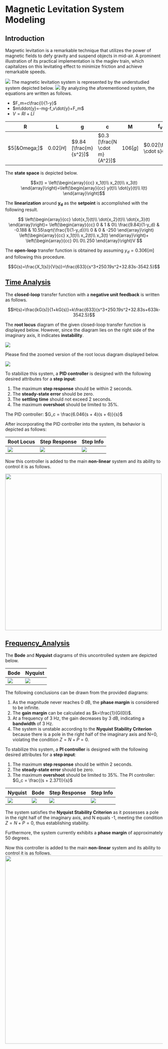 # Magnetic Levitation System Modeling
## Introduction
Magnetic levitation is a remarkable technique that utilizes the power of magnetic fields to defy gravity and suspend objects in mid-air. A prominent illustration of its practical implementation is the maglev train, which capitalizes on this levitating effect to minimize friction and achieve remarkable speeds.

<img src="/readme_images/train.PNG">
The magnetic levitation system is represented by the understudied system depicted below.

<img src="/readme_images/levitation_system.jpg">
By analyzing the aforementioned system, the equations are written as follows.

* $F_m=c\frac{I}{1-y}$
* $m\ddot{y}=-mg-f_v\dot{y}+F_m$
* $V=RI+L\dot{I}$

| R | L | g | c | M | f<sub>v</sub> |
| --- | --- | --- | ---| --- | --- |
| $5[&Omega;]$ | $0.02[H]$ | $9.84  [\frac{m}{s^2}]$ | $0.3 [\frac{N \cdot m}{A^2}]$ | $106[g]$ | $0.02[\frac{N \cdot s}{m}]$ |

The **state space** is depicted below.

$$x(t) = \left(\begin{array}{cc} 
x_1(t)\\
x_2(t)\\
x_3(t)
\end{array}\right)=\left(\begin{array}{cc} 
y(t)\\
\dot{y}(t)\\
I(t)
\end{array}\right)$$

The **linearization** around **y<sub>d</sub>** as the **setpoint** is accomplished with the following result.

$$
\left(\begin{array}{cc} 
\dot{x_1}(t)\\
\dot{x_2}(t)\\
\dot{x_3}(t)
\end{array}\right)=
\left(\begin{array}{cc} 
0 & 1 & 0\\
\frac{9.84}{1-y_d} & -0.188 & 10.55\sqrt{\frac{1}{1-y_d}}\\
0 & 0 & -250
\end{array}\right)
\left(\begin{array}{cc} 
x_1(t)\\
x_2(t)\\
x_3(t)
\end{array}\right)+
\left(\begin{array}{cc} 
0\\
0\\
250
\end{array}\right)V
$$

The **open-loop** transfer function is obtained by assuming $y_d = 0.306[m]$ and following this procedure.

$$G(s)=\frac{X_1(s)}{V(s)}=\frac{633}{s^3+250.19s^2+32.83s-3542.5}$$

## [Time Analysis](https://github.com/fardinabbasi/Electromagnetic_Levitation_System_Modeling/tree/main/Time_Analysis)

The **closed-loop** transfer function with a **negative unit feedback** is written as follows.

$$H(s)=\frac{kG(s)}{1+kG(s)}=k\frac{633}{s^3+250.19s^2+32.83s+633k-3542.5}$$

The **root locus** diagram of the given closed-loop transfer function is displayed below. However, since the diagram lies on the right side of the imaginary axis, it indicates **instability**.

<img src="/readme_images/rlocus1.PNG">

Please find the zoomed version of the root locus diagram displayed below.

<img src="/readme_images/zoom.PNG">

To stabilize this system, a **PID controller** is designed with the following desired attributes for a **step input**:

1. The maximum **step response** should be within 2 seconds.
2. The **steady-state error** should be zero.
3. The **settling time** should not exceed 2 seconds.
4. The maximum **overshoot** should be limited to 35%.

The PID controller: $G_c = \frac{6.046(s + 4)(s + 6)}{s}$

After incorporating the PID controller into the system, its behavior is depicted as follows:

| Root Locus | Step Response | Step Info |
| --- | --- | --- |
| <img src="/readme_images/rlocus2.jpg"> | <img src="/readme_images/step.jpg"> | <img src="/readme_images/info.jpg"> |

Now this controller is added to the main **non-linear** system and its ability to control it is as follows.

<img src="/readme_images/3d.gif" width="500" height="500">

## [Frequency_Analysis](https://github.com/fardinabbasi/Electromagnetic_Levitation_System_Modeling/tree/main/Frequency_Analysis)

The **Bode** and **Nyquist** diagrams of this uncontrolled system are depicted below.

| Bode | Nyquist |
| --- | --- |
| <img src="/readme_images/bode1.jpg"> | <img src="/readme_images/nyquist.jpg"> |

The following conclusions can be drawn from the provided diagrams:
1. As the magnitude never reaches 0 dB, the **phase margin** is considered to be infinite.
2. The **gain margin** can be calculated as $k=\frac{1}{G(0)}$.
3. At a frequency of 3 Hz, the gain decreases by 3 dB, indicating a **bandwidth** of 3 Hz.
4. The system is unstable according to the **Nyquist Stability Criterion** because there is a pole in the right half of the imaginary axis and N=0, violating the condition $Z=N+P=0$.

To stabilize this system, a **PI controller** is designed with the following desired attributes for a **step input**:

1. The maximum **step response** should be within 2 seconds.
2. The **steady-state error** should be zero.
3. The maximum **overshoot** should be limited to 35%.
The PI controller: $G_c = \frac{(s + 2.371)}{s}$

| Nyquist | Bode | Step Response | Step Info |
| --- | --- | --- | --- |
| <img src="/readme_images/nyquist2.jpg"> | <img src="/readme_images/bode4.jpg"> | <img src="/readme_images/step_responcef.jpg"> | <img src="/readme_images/info2.PNG"> |

The system satisfies the **Nyquist Stability Criterion** as it possesses a pole in the right half of the imaginary axis, and N equals -1, meeting the condition $Z = N + P = 0$, thus establishing stability.

Furthermore, the system currently exhibits a **phase margin** of approximately 50 degrees.

Now this controller is added to the main **non-linear** system and its ability to control it is as follows.
<img src="/readme_images/3d.gif" width="600" height="600">

